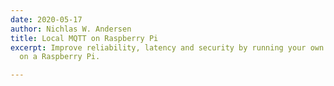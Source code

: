 ```yaml
---
date: 2020-05-17
author: Nichlas W. Andersen
title: Local MQTT on Raspberry Pi
excerpt: Improve reliability, latency and security by running your own MQTT broker
  on a Raspberry Pi.

---
```

